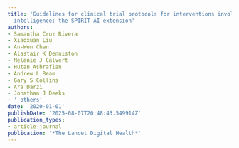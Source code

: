 ```yaml
---
title: 'Guidelines for clinical trial protocols for interventions involving artificial
  intelligence: the SPIRIT-AI extension'
authors:
- Samantha Cruz Rivera
- Xiaoxuan Liu
- An-Wen Chan
- Alastair K Denniston
- Melanie J Calvert
- Hutan Ashrafian
- Andrew L Beam
- Gary S Collins
- Ara Darzi
- Jonathan J Deeks
- ' others'
date: '2020-01-01'
publishDate: '2025-08-07T20:48:45.549914Z'
publication_types:
- article-journal
publication: '*The Lancet Digital Health*'
---
```

